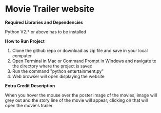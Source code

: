 # Movie Trailer website

**Required Libraries and Dependencies**

Python V2.* or above has to be installed

**How to Run Project**

1. Clone the github repo or download as zip file and save in your local computer
2. Open Terminal in Mac or Command Prompt in Windows and navigate to the directory where the project is saved
3. Run the command "python entertainment.py" 
4. Web browser will open displaying the website

**Extra Credit Description**

When you hover the mouse over the poster image of the movies, image will grey out and the story line of the movie will appear, clicking on that will open the movie's trailer

